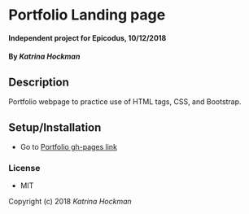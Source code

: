 # Portfolio Landing page

#### Independent project for Epicodus, 10/12/2018

#### By _Katrina Hockman_

## Description

Portfolio webpage to practice use of HTML tags, CSS, and Bootstrap.

## Setup/Installation

* Go to [Portfolio gh-pages link](github.com/kmh620/portfolio-page.git)



### License

* MIT

Copyright (c) 2018 *Katrina Hockman*
